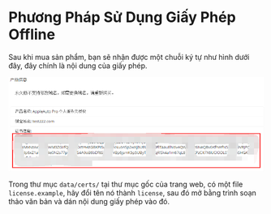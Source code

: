 # Phương Pháp Sử Dụng Giấy Phép Offline

Sau khi mua sản phẩm, bạn sẽ nhận được một chuỗi ký tự như hình dưới đây, đây chính là nội dung của giấy phép.

![license.png](/assets/images/license-example.png)

Trong thư mục `data/certs/` tại thư mục gốc của trang web, có một file `license.example`, hãy đổi tên nó thành `license`, sau đó mở bằng trình soạn thảo văn bản và dán nội dung giấy phép vào đó.
